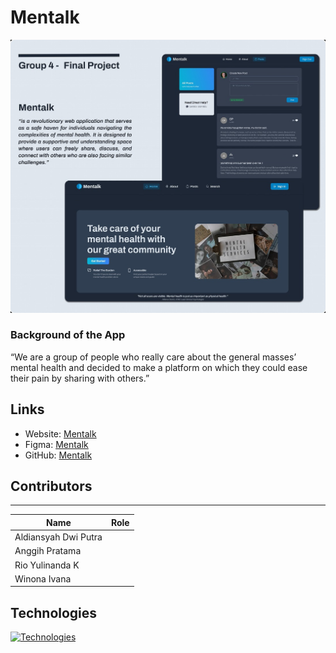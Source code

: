 # Mentalk

![MentalkBanner](./public/mental-banner.jpg)

### Background of the App

“We are a group of people who really care about the general masses’ mental health and decided to make a platform on which they could ease their pain by sharing with others.”

## Links

- Website: [Mentalk](http://mentalk.id/)
- Figma: [Mentalk](https://www.figma.com/file/ZqahtRaw86FJ61bpxsiHRg/Group-4?type=design&node-id=10-118&mode=design&t=5klCUt8fEIPjKVkW-0)
- GitHub: [Mentalk](https://github.com/revou-fsse-1/w24-group-final-group-4)

## Contributors

---

| Name                 | Role |
| -------------------- | ---- |
| Aldiansyah Dwi Putra |      |
| Anggih Pratama       |      |
| Rio Yulinanda K      |      |
| Winona Ivana         |      |

## Technologies

[![Technologies](https://skillicons.dev/icons?i=html,tailwind,ts,react,next,prisma,&perline=10)](https://skillicons.dev)
